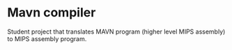 # Mavn compiler

Student project that translates MAVN program (higher level MIPS assembly) to MIPS assembly program.

